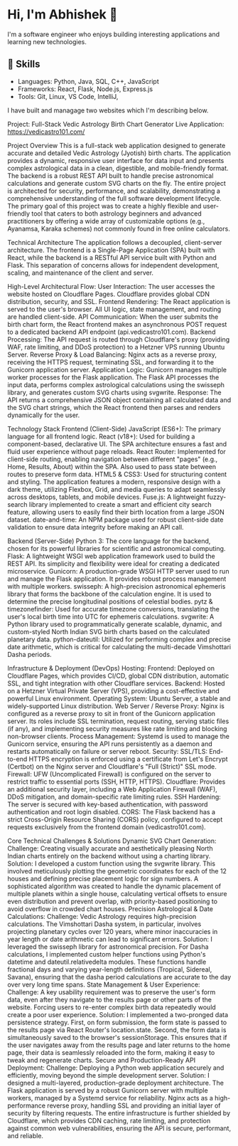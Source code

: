 # Hi, I'm Abhishek 👋

I'm a software engineer who enjoys building interesting applications and learning new technologies.

## 🧠 Skills
- Languages: Python, Java, SQL, C++, JavaScript
- Frameworks: React, Flask, Node.js, Express.js
- Tools: Git, Linux, VS Code, IntelliJ,

I have built and managage two websites which I'm describing below.

Project: Full-Stack Vedic Astrology Birth Chart Generator
Live Application: https://vedicastro101.com/

Project Overview
This is a full-stack web application designed to generate accurate and detailed Vedic Astrology (Jyotish) birth charts. The application provides a dynamic, responsive user interface for data input and presents complex astrological data in a clean, digestible, and mobile-friendly format. The backend is a robust REST API built to handle precise astronomical calculations and generate custom SVG charts on the fly. The entire project is architected for security, performance, and scalability, demonstrating a comprehensive understanding of the full software development lifecycle.
The primary goal of this project was to create a highly flexible and user-friendly tool that caters to both astrology beginners and advanced practitioners by offering a wide array of customizable options (e.g., Ayanamsa, Karaka schemes) not commonly found in free online calculators.

Technical Architecture
The application follows a decoupled, client-server architecture. The frontend is a Single-Page Application (SPA) built with React, while the backend is a RESTful API service built with Python and Flask. This separation of concerns allows for independent development, scaling, and maintenance of the client and server.

High-Level Architectural Flow:
User Interaction: The user accesses the website hosted on Cloudflare Pages. Cloudflare provides global CDN distribution, security, and SSL.
Frontend Rendering: The React application is served to the user's browser. All UI logic, state management, and routing are handled client-side.
API Communication: When the user submits the birth chart form, the React frontend makes an asynchronous POST request to a dedicated backend API endpoint (api.vedicastro101.com).
Backend Processing: The API request is routed through Cloudflare's proxy (providing WAF, rate limiting, and DDoS protection) to a Hetzner VPS running Ubuntu Server.
Reverse Proxy & Load Balancing: Nginx acts as a reverse proxy, receiving the HTTPS request, terminating SSL, and forwarding it to the Gunicorn application server.
Application Logic: Gunicorn manages multiple worker processes for the Flask application. The Flask API processes the input data, performs complex astrological calculations using the swisseph library, and generates custom SVG charts using svgwrite.
Response: The API returns a comprehensive JSON object containing all calculated data and the SVG chart strings, which the React frontend then parses and renders dynamically for the user.

Technology Stack
Frontend (Client-Side)
JavaScript (ES6+): The primary language for all frontend logic.
React (v18+): Used for building a component-based, declarative UI. The SPA architecture ensures a fast and fluid user experience without page reloads.
React Router: Implemented for client-side routing, enabling navigation between different "pages" (e.g., Home, Results, About) within the SPA. Also used to pass state between routes to preserve form data.
HTML5 & CSS3: Used for structuring content and styling. The application features a modern, responsive design with a dark theme, utilizing Flexbox, Grid, and media queries to adapt seamlessly across desktops, tablets, and mobile devices.
Fuse.js: A lightweight fuzzy-search library implemented to create a smart and efficient city search feature, allowing users to easily find their birth location from a large JSON dataset.
date-and-time: An NPM package used for robust client-side date validation to ensure data integrity before making an API call.

Backend (Server-Side)
Python 3: The core language for the backend, chosen for its powerful libraries for scientific and astronomical computing.
Flask: A lightweight WSGI web application framework used to build the REST API. Its simplicity and flexibility were ideal for creating a dedicated microservice.
Gunicorn: A production-grade WSGI HTTP server used to run and manage the Flask application. It provides robust process management with multiple workers.
swisseph: A high-precision astronomical ephemeris library that forms the backbone of the calculation engine. It is used to determine the precise longitudinal positions of celestial bodies.
pytz & timezonefinder: Used for accurate timezone conversions, translating the user's local birth time into UTC for ephemeris calculations.
svgwrite: A Python library used to programmatically generate scalable, dynamic, and custom-styled North Indian SVG birth charts based on the calculated planetary data.
python-dateutil: Utilized for performing complex and precise date arithmetic, which is critical for calculating the multi-decade Vimshottari Dasha periods.

Infrastructure & Deployment (DevOps)
Hosting:
Frontend: Deployed on Cloudflare Pages, which provides CI/CD, global CDN distribution, automatic SSL, and tight integration with other Cloudflare services.
Backend: Hosted on a Hetzner Virtual Private Server (VPS), providing a cost-effective and powerful Linux environment.
Operating System: Ubuntu Server, a stable and widely-supported Linux distribution.
Web Server / Reverse Proxy: Nginx is configured as a reverse proxy to sit in front of the Gunicorn application server. Its roles include SSL termination, request routing, serving static files (if any), and implementing security measures like rate limiting and blocking non-browser clients.
Process Management: Systemd is used to manage the Gunicorn service, ensuring the API runs persistently as a daemon and restarts automatically on failure or server reboot.
Security:
SSL/TLS: End-to-end HTTPS encryption is enforced using a certificate from Let's Encrypt (Certbot) on the Nginx server and Cloudflare's "Full (Strict)" SSL mode.
Firewall: UFW (Uncomplicated Firewall) is configured on the server to restrict traffic to essential ports (SSH, HTTP, HTTPS).
Cloudflare: Provides an additional security layer, including a Web Application Firewall (WAF), DDoS mitigation, and domain-specific rate limiting rules.
SSH Hardening: The server is secured with key-based authentication, with password authentication and root login disabled.
CORS: The Flask backend has a strict Cross-Origin Resource Sharing (CORS) policy, configured to accept requests exclusively from the frontend domain (vedicastro101.com).

Core Technical Challenges & Solutions
Dynamic SVG Chart Generation:
Challenge: Creating visually accurate and aesthetically pleasing North Indian charts entirely on the backend without using a charting library.
Solution: I developed a custom function using the svgwrite library. This involved meticulously plotting the geometric coordinates for each of the 12 houses and defining precise placement logic for sign numbers. A sophisticated algorithm was created to handle the dynamic placement of multiple planets within a single house, calculating vertical offsets to ensure even distribution and prevent overlap, with priority-based positioning to avoid overflow in crowded chart houses.
Precision Astrological & Date Calculations:
Challenge: Vedic Astrology requires high-precision calculations. The Vimshottari Dasha system, in particular, involves projecting planetary cycles over 120 years, where minor inaccuracies in year length or date arithmetic can lead to significant errors.
Solution: I leveraged the swisseph library for astronomical precision. For Dasha calculations, I implemented custom helper functions using Python's datetime and dateutil.relativedelta modules. These functions handle fractional days and varying year-length definitions (Tropical, Sidereal, Savana), ensuring that the dasha period calculations are accurate to the day over very long time spans.
State Management & User Experience:
Challenge: A key usability requirement was to preserve the user's form data, even after they navigate to the results page or other parts of the website. Forcing users to re-enter complex birth data repeatedly would create a poor user experience.
Solution: I implemented a two-pronged data persistence strategy. First, on form submission, the form state is passed to the results page via React Router's location.state. Second, the form data is simultaneously saved to the browser's sessionStorage. This ensures that if the user navigates away from the results page and later returns to the home page, their data is seamlessly reloaded into the form, making it easy to tweak and regenerate charts.
Secure and Production-Ready API Deployment:
Challenge: Deploying a Python web application securely and efficiently, moving beyond the simple development server.
Solution: I designed a multi-layered, production-grade deployment architecture. The Flask application is served by a robust Gunicorn server with multiple workers, managed by a Systemd service for reliability. Nginx acts as a high-performance reverse proxy, handling SSL and providing an initial layer of security by filtering requests. The entire infrastructure is further shielded by Cloudflare, which provides CDN caching, rate limiting, and protection against common web vulnerabilities, ensuring the API is secure, performant, and reliable.
